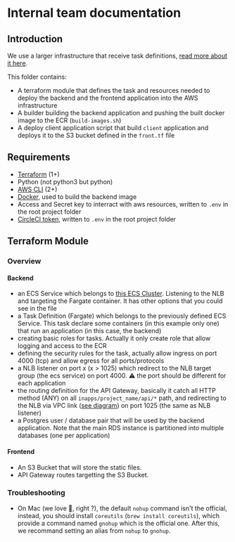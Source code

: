 # Internal team documentation

## Introduction

We use a larger infrastructure that receive task definitions, [read more about it here](https://github.com/360medics/inapp-infrastructure-definition).

This folder contains:

- A terraform module that defines the task and resources needed to deploy the backend and the frontend application into the AWS infrastructure
- A builder building the backend application and pushing the built docker image to the ECR (`build-images.sh`)
- A deploy client application script that build `client` application and deploys it to the S3 bucket defined in the `front.tf` file
## Requirements

- [Terraform](https://learn.hashicorp.com/tutorials/terraform/install-cli?in=terraform/aws-get-started#install-terraform) (1+)
- Python (not python3 but python)
- [AWS CLI](https://docs.aws.amazon.com/fr_fr/cli/latest/userguide/install-cliv2.html) (2+)
- [Docker](https://docs.docker.com/get-docker/), used to build the backend image
- Access and Secret key to interract with aws resources, written to `.env` in the root project folder
- [CircleCI token](https://circleci.com/docs/2.0/managing-api-tokens/#creating-a-personal-api-token), written to `.env` in the root project folder

## Terraform Module

### Overview

#### Backend

- an ECS Service which belongs to [this ECS Cluster](https://github.com/360medics/inapp-infrastructure-definition). Listening to the NLB and targeting the Fargate container. It has other options that you could see in the file
- a Task Definition (Fargate) which belongs to the previously defined ECS Service. This task declare some containers (in this example only one) that run an application (in this case, the backend)
- creating basic roles for tasks. Actually it only create role that allow logging and access to the ECR
- defining the security rules for the task, actually allow ingress on port 4000 (tcp) and allow egress for all ports/protocols
- a NLB listener on port x (x > 1025) which redirect to the NLB target group (the ecs service) on port 4000. :warning: the port should be different for each application
- the routing definition for the API Gateway, basically it catch all HTTP method (ANY) on all `inapps/project_name/api/*` path, and redirecting to the NLB via VPC link ([see diagram](https://github.com/360medics/inapp-infrastructure-definition)) on port 1025 (the same as NLB listener)
- a Postgres user / database pair that will be used by the backend application. Note that the main RDS instance is partitioned into multiple databases (one per application)

#### Frontend

- An S3 Bucket that will store the static files.
- API Gateway routes targetting the S3 Bucket.

### Troubleshooting

- On Mac (we love :apple:, right ?), the default `nohup` command isn't the official, instead, you should install `coreutils` (`brew install coreutils`), which provide a command named `gnohup` which is the official one. After this, we recommand setting an alias from `nohup` to `gnohup`.
